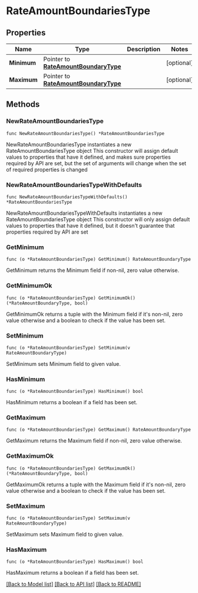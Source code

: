 # RateAmountBoundariesType

## Properties

Name | Type | Description | Notes
------------ | ------------- | ------------- | -------------
**Minimum** | Pointer to [**RateAmountBoundaryType**](RateAmountBoundaryType.md) |  | [optional] 
**Maximum** | Pointer to [**RateAmountBoundaryType**](RateAmountBoundaryType.md) |  | [optional] 

## Methods

### NewRateAmountBoundariesType

`func NewRateAmountBoundariesType() *RateAmountBoundariesType`

NewRateAmountBoundariesType instantiates a new RateAmountBoundariesType object
This constructor will assign default values to properties that have it defined,
and makes sure properties required by API are set, but the set of arguments
will change when the set of required properties is changed

### NewRateAmountBoundariesTypeWithDefaults

`func NewRateAmountBoundariesTypeWithDefaults() *RateAmountBoundariesType`

NewRateAmountBoundariesTypeWithDefaults instantiates a new RateAmountBoundariesType object
This constructor will only assign default values to properties that have it defined,
but it doesn't guarantee that properties required by API are set

### GetMinimum

`func (o *RateAmountBoundariesType) GetMinimum() RateAmountBoundaryType`

GetMinimum returns the Minimum field if non-nil, zero value otherwise.

### GetMinimumOk

`func (o *RateAmountBoundariesType) GetMinimumOk() (*RateAmountBoundaryType, bool)`

GetMinimumOk returns a tuple with the Minimum field if it's non-nil, zero value otherwise
and a boolean to check if the value has been set.

### SetMinimum

`func (o *RateAmountBoundariesType) SetMinimum(v RateAmountBoundaryType)`

SetMinimum sets Minimum field to given value.

### HasMinimum

`func (o *RateAmountBoundariesType) HasMinimum() bool`

HasMinimum returns a boolean if a field has been set.

### GetMaximum

`func (o *RateAmountBoundariesType) GetMaximum() RateAmountBoundaryType`

GetMaximum returns the Maximum field if non-nil, zero value otherwise.

### GetMaximumOk

`func (o *RateAmountBoundariesType) GetMaximumOk() (*RateAmountBoundaryType, bool)`

GetMaximumOk returns a tuple with the Maximum field if it's non-nil, zero value otherwise
and a boolean to check if the value has been set.

### SetMaximum

`func (o *RateAmountBoundariesType) SetMaximum(v RateAmountBoundaryType)`

SetMaximum sets Maximum field to given value.

### HasMaximum

`func (o *RateAmountBoundariesType) HasMaximum() bool`

HasMaximum returns a boolean if a field has been set.


[[Back to Model list]](../README.md#documentation-for-models) [[Back to API list]](../README.md#documentation-for-api-endpoints) [[Back to README]](../README.md)


